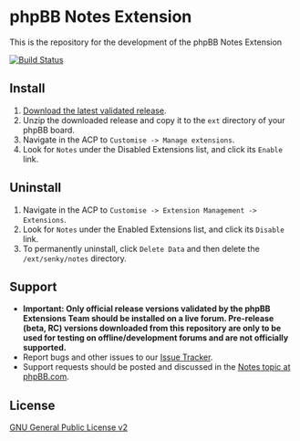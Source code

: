 # phpBB Notes Extension

This is the repository for the development of the phpBB Notes Extension

[![Build Status](https://travis-ci.org/Senky/phpbb-ext-notes.svg?branch=master)](https://travis-ci.org/Senky/phpbb-ext-notes)

## Install

1. [Download the latest validated release](https://www.phpbb.com/customise/db/extension/notes/).
2. Unzip the downloaded release and copy it to the `ext` directory of your phpBB board.
3. Navigate in the ACP to `Customise -> Manage extensions`.
4. Look for `Notes` under the Disabled Extensions list, and click its `Enable` link.

## Uninstall

1. Navigate in the ACP to `Customise -> Extension Management -> Extensions`.
2. Look for `Notes` under the Enabled Extensions list, and click its `Disable` link.
3. To permanently uninstall, click `Delete Data` and then delete the `/ext/senky/notes` directory.

## Support

* **Important: Only official release versions validated by the phpBB Extensions Team should be installed on a live forum. Pre-release (beta, RC) versions downloaded from this repository are only to be used for testing on offline/development forums and are not officially supported.**
* Report bugs and other issues to our [Issue Tracker](https://github.com/Senky/phpbb-ext-notes/issues).
* Support requests should be posted and discussed in the [Notes topic at phpBB.com](https://www.phpbb.com/customise/db/extension/notes/support).

## License
[GNU General Public License v2](http://opensource.org/licenses/GPL-2.0)
